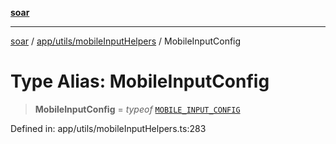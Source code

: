 [**soar**](../../../../README.md)

***

[soar](../../../../modules.md) / [app/utils/mobileInputHelpers](../README.md) / MobileInputConfig

# Type Alias: MobileInputConfig

> **MobileInputConfig** = *typeof* [`MOBILE_INPUT_CONFIG`](../variables/MOBILE_INPUT_CONFIG.md)

Defined in: app/utils/mobileInputHelpers.ts:283
